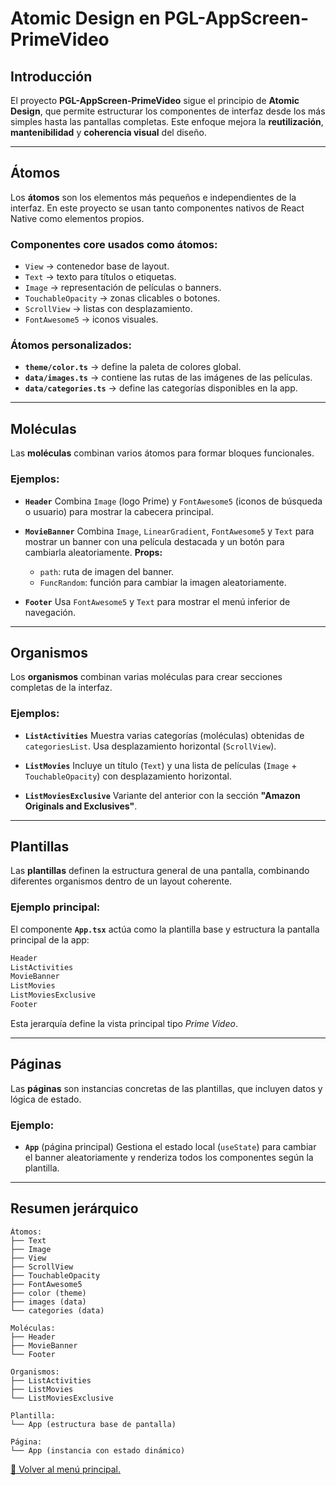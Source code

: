# Atomic Design en PGL-AppScreen-PrimeVideo

## Introducción

El proyecto **PGL-AppScreen-PrimeVideo** sigue el principio de **Atomic Design**, que permite estructurar los componentes de interfaz desde los más simples hasta las pantallas completas. Este enfoque mejora la **reutilización**, **mantenibilidad** y **coherencia visual** del diseño.

---

## Átomos

Los **átomos** son los elementos más pequeños e independientes de la interfaz. En este proyecto se usan tanto componentes nativos de React Native como elementos propios.

### Componentes core usados como átomos:

* `View` → contenedor base de layout.
* `Text` → texto para títulos o etiquetas.
* `Image` → representación de películas o banners.
* `TouchableOpacity` → zonas clicables o botones.
* `ScrollView` → listas con desplazamiento.
* `FontAwesome5` → iconos visuales.

### Átomos personalizados:

* **`theme/color.ts`** → define la paleta de colores global.
* **`data/images.ts`** → contiene las rutas de las imágenes de las películas.
* **`data/categories.ts`** → define las categorías disponibles en la app.

---

## Moléculas

Las **moléculas** combinan varios átomos para formar bloques funcionales.

### Ejemplos:

* **`Header`**
  Combina `Image` (logo Prime) y `FontAwesome5` (iconos de búsqueda o usuario) para mostrar la cabecera principal.

* **`MovieBanner`**
  Combina `Image`, `LinearGradient`, `FontAwesome5` y `Text` para mostrar un banner con una película destacada y un botón para cambiarla aleatoriamente.
  **Props:**

  * `path`: ruta de imagen del banner.
  * `FuncRandom`: función para cambiar la imagen aleatoriamente.

* **`Footer`**
  Usa `FontAwesome5` y `Text` para mostrar el menú inferior de navegación.

---

## Organismos

Los **organismos** combinan varias moléculas para crear secciones completas de la interfaz.

### Ejemplos:

* **`ListActivities`**
  Muestra varias categorías (moléculas) obtenidas de `categoriesList`.
  Usa desplazamiento horizontal (`ScrollView`).

* **`ListMovies`**
  Incluye un título (`Text`) y una lista de películas (`Image` + `TouchableOpacity`) con desplazamiento horizontal.

* **`ListMoviesExclusive`**
  Variante del anterior con la sección **"Amazon Originals and Exclusives"**.

---

## Plantillas

Las **plantillas** definen la estructura general de una pantalla, combinando diferentes organismos dentro de un layout coherente.

### Ejemplo principal:

El componente **`App.tsx`** actúa como la plantilla base y estructura la pantalla principal de la app:

```jsx
Header
ListActivities
MovieBanner
ListMovies
ListMoviesExclusive
Footer
```

Esta jerarquía define la vista principal tipo *Prime Video*.

---

## Páginas

Las **páginas** son instancias concretas de las plantillas, que incluyen datos y lógica de estado.

### Ejemplo:

* **`App`** (página principal)
  Gestiona el estado local (`useState`) para cambiar el banner aleatoriamente y renderiza todos los componentes según la plantilla.

---

## Resumen jerárquico

```
Átomos:
├── Text
├── Image
├── View
├── ScrollView
├── TouchableOpacity
├── FontAwesome5
├── color (theme)
├── images (data)
└── categories (data)

Moléculas:
├── Header
├── MovieBanner
└── Footer

Organismos:
├── ListActivities
├── ListMovies
└── ListMoviesExclusive

Plantilla:
└── App (estructura base de pantalla)

Página:
└── App (instancia con estado dinámico)
```

[📘 Volver al menú principal.](../readme.md)